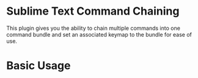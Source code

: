 # Sublime Text Command Chaining

This plugin gives you the ability to chain multiple commands into one command bundle and set an associated keymap to the bundle for ease of use.

# Basic Usage

